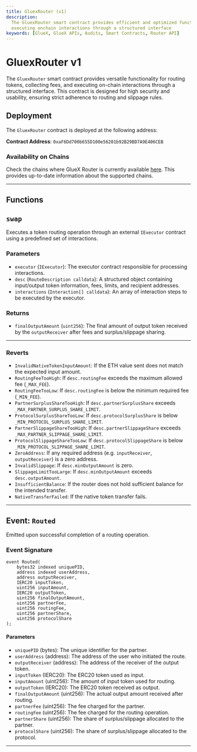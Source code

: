 ```yaml
---
title: GluexRouter (v1)
description:
  The GluexRouter smart contract provides efficient and optimized functionality for routing tokens, collecting fees and
  executing onchain interactions through a structured interface
keywords: [GlueX, GlueX APIs, Audits, Smart Contracts, Router API]
---
```


<head>
    <!-- Meta -->
    <meta charset="UTF-8"/>
    <meta name="viewport" content="width=device-width, initial-scale=1.0"/>
    <meta name="description" content="The GluexRouter smart contract provides efficient and optimized functionality for routing tokens, collecting fees and executing onchain interactions through a structured interface" />
    <meta name="keywords" content="GlueX, GlueX APIs, Audits, Smart Contracts, Router, Router API" />
    <meta name="author" content="GlueX Protocol" />
    <!-- Open Graph -->
    <meta property="og:title" content="Router API - GluexRouter (v1) | GlueX Protocol" />
    <meta property="og:description" content="The GluexRouter smart contract provides efficient and optimized functionality for routing tokens, collecting fees and executing onchain interactions through a structured interface" />
    <meta property="og:image" content="https://docs.gluex.xyz/banner.jpg" />
    <meta property="og:url" content="https://docs.gluex.xyz/gluex-apis/router-api/smart-contracts/Router" />
    <meta property="og:type" content="website" />
    <!-- Twitter -->
    <meta name="twitter:title" content="Router API - GluexRouter (v1) | GlueX Protocol" />
    <meta name="twitter:url" content="https://docs.gluex.xyz/gluex-apis/router-api/smart-contracts/Router" />
    <meta name="twitter:description" content="The GluexRouter smart contract provides efficient and optimized functionality for routing tokens, collecting fees and executing onchain interactions through a structured interface" />
    <meta name="twitter:image" content="https://docs.gluex.xyz/banner.jpg" />
    <meta name="twitter:card" content="https://docs.gluex.xyz/banner.jpg" />
</head>


# GluexRouter v1

The `GluexRouter` smart contract provides versatile functionality for routing tokens, collecting fees, and executing
on-chain interactions through a structured interface. This contract is designed for high security and usability,
ensuring strict adherence to routing and slippage rules.

## Deployment

The `GluexRouter` contract is deployed at the following address:

**Contract Address**: `0xaF6Dd700b655D100e56201b92B29BD7A9E406CEB`

### Availability on Chains

Check the chains where GlueX Router is currently available
[here](https://router.gluex.xyz/liquidity). This provides up-to-date information
about the supported chains.

---

## Functions

## `swap`

Executes a token routing operation through an external `IExecutor` contract using a predefined set of interactions.

### Parameters

- `executor` (`IExecutor`): The executor contract responsible for processing interactions.
- `desc` (`RouteDescription calldata`): A structured object containing input/output token information, fees, limits, and recipient addresses.
- `interactions` (`Interaction[] calldata`): An array of interaction steps to be executed by the executor.

### Returns

- `finalOutputAmount` (`uint256`): The final amount of output token received by the `outputReceiver` after fees and surplus/slippage sharing.

---

### Reverts

- `InvalidNativeTokenInputAmount`: If the ETH value sent does not match the expected input amount.
- `RoutingFeeTooHigh`: If `desc.routingFee` exceeds the maximum allowed fee (`_MAX_FEE`).
- `RoutingFeeTooLow`: If `desc.routingFee` is below the minimum required fee (`_MIN_FEE`).
- `PartnerSurplusShareTooHigh`: If `desc.partnerSurplusShare` exceeds `_MAX_PARTNER_SURPLUS_SHARE_LIMIT`.
- `ProtocolSurplusShareTooLow`: If `desc.protocolSurplusShare` is below `_MIN_PROTOCOL_SURPLUS_SHARE_LIMIT`.
- `PartnerSlippageShareTooHigh`: If `desc.partnerSlippageShare` exceeds `_MAX_PARTNER_SLIPPAGE_SHARE_LIMIT`.
- `ProtocolSlippageShareTooLow`: If `desc.protocolSlippageShare` is below `_MIN_PROTOCOL_SLIPPAGE_SHARE_LIMIT`.
- `ZeroAddress`: If any required address (e.g. `inputReceiver`, `outputReceiver`) is a zero address.
- `InvalidSlippage`: If `desc.minOutputAmount` is zero.
- `SlippageLimitTooLarge`: If `desc.minOutputAmount` exceeds `desc.outputAmount`.
- `InsufficientBalance`: If the router does not hold sufficient balance for the intended transfer.
- `NativeTransferFailed`: If the native token transfer fails.

---

## Event: `Routed`

Emitted upon successful completion of a routing operation.

### Event Signature

```solidity
event Routed(
    bytes32 indexed uniquePID,
    address indexed userAddress,
    address outputReceiver,
    IERC20 inputToken,
    uint256 inputAmount,
    IERC20 outputToken,
    uint256 finalOutputAmount,
    uint256 partnerFee,
    uint256 routingFee,
    uint256 partnerShare,
    uint256 protocolShare
);
```

#### Parameters

- `uniquePID` (bytes): The unique identifier for the partner.
- `userAddress` (address): The address of the user who initiated the route.
- `outputReceiver` (address): The address of the receiver of the output token.
- `inputToken` (IERC20): The ERC20 token used as input.
- `inputAmount` (uint256): The amount of input token used for routing.
- `outputToken` (IERC20): The ERC20 token received as output.
- `finalOutputAmount` (uint256): The actual output amount received after routing.
- `partnerFee` (uint256): The fee charged for the partner.
- `routingFee` (uint256): The fee charged for the routing operation.
- `partnerShare` (uint256): The share of surplus/slippage allocated to the partner.
- `protocolShare` (uint256): The share of surplus/slippage allocated to the protocol.

---
